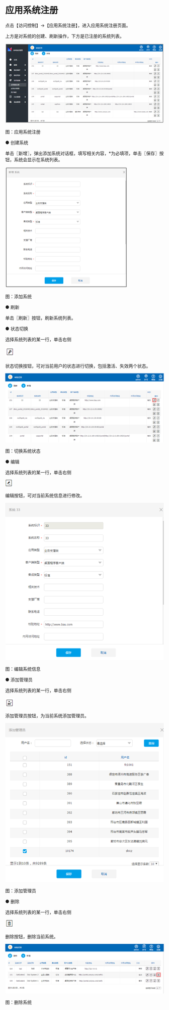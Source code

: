 # 应用系统注册

点击【访问控制】→【应用系统注册】，进入应用系统注册页面。

上方是对系统的创建、刷新操作，下方是已注册的系统列表。

![](/articles/idm/4-/images/image92.png)

图：应用系统注册

● 创建系统

单击〖新增〗，弹出添加系统对话框，填写相关内容，*为必填项，单击〖保存〗按钮，系统会显示在系统列表。

![](/articles/idm/4-/images/image93.png)

图：添加系统

● 刷新

单击〖刷新〗按钮，刷新系统列表。

● 状态切换

选择系统列表的某一行，单击右侧

![](/articles/idm/4-/images/image94.png)

状态切换按钮，可对当前用户的状态进行切换，包括激活、失效两个状态。

![](/articles/idm/4-/images/image95.png)

图：切换系统状态

● 编辑

选择系统列表的某一行，单击右侧

![](/articles/idm/3-/images/image6.png)

编辑按钮，可对当前系统信息进行修改。

![](/articles/idm/4-/images/image96.png)

图：编辑系统信息

● 添加管理员

选择系统列表的某一行，单击右侧

![](/articles/idm/4-/images/image97.png)

添加管理员按钮，为当前系统添加管理员。

![](/articles/idm/4-/images/image98.png)

图：添加管理员

● 删除

选择系统列表的某一行，单击右侧

![](/articles/idm/3-/images/image13.png)

删除按钮，删除当前系统。

![](/articles/idm/4-/images/image100.png)

图：删除系统
